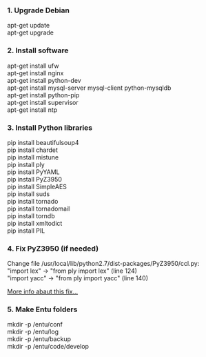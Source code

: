 ### 1. Upgrade Debian
apt-get update  
apt-get upgrade  
  
### 2. Install software
apt-get install ufw  
apt-get install nginx  
apt-get install python-dev  
apt-get install mysql-server mysql-client python-mysqldb  
apt-get install python-pip  
apt-get install supervisor  
apt-get install ntp  

### 3. Install Python libraries
pip install beautifulsoup4  
pip install chardet  
pip install mistune  
pip install ply  
pip install PyYAML  
pip install PyZ3950  
pip install SimpleAES  
pip install suds  
pip install tornado  
pip install tornadomail  
pip install torndb  
pip install xmltodict  
pip install PIL  
  
### 4. Fix PyZ3950 (if needed)
Change file /usr/local/lib/python2.7/dist-packages/PyZ3950/ccl.py:  
"import lex" -> "from ply import lex" (line 124)  
"import yacc" -> "from ply import yacc" (line 140)  
  
[More info abaut this fix...](http://bayo.opadeyi.net/2011/05/getting-pyz3950-to-play-nice-with.html)
  
### 5. Make Entu folders
mkdir -p /entu/conf  
mkdir -p /entu/log  
mkdir -p /entu/backup  
mkdir -p /entu/code/develop  
